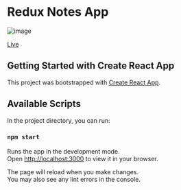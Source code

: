# Redux Notes App
![image](https://user-images.githubusercontent.com/81675762/158052214-df40aef2-6bed-4c74-9711-e8d957e61180.png)

[Live](https://redux-notes-h.netlify.app)

## Getting Started with Create React App

This project was bootstrapped with [Create React App](https://github.com/facebook/create-react-app).

## Available Scripts

In the project directory, you can run:

### `npm start`

Runs the app in the development mode.\
Open [http://localhost:3000](http://localhost:3000) to view it in your browser.

The page will reload when you make changes.\
You may also see any lint errors in the console.
